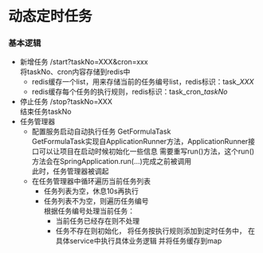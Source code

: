# 动态定时任务

### 基本逻辑
* 新增任务 /start?taskNo=XXX&cron=xxx  
  将taskNo、cron内容存储到redis中
  * redis缓存一个list，用来存储当前的任务编号list，redis标识：task_*XXX*
  * redis缓存每个任务的执行规则，redis标识：task_cron_*taskNo*
* 停止任务 /stop?taskNo=XXX  
  结束任务taskNo
* 任务管理器
  * 配置服务启动自动执行任务 GetFormulaTask  
    GetFormulaTask实现自ApplicationRunner方法，ApplicationRunner接口可以让项目在启动时候初始化一些信息
    需要重写run()方法，这个run()方法会在SpringApplication.run(…)完成之前被调用   
    此时，任务管理器被调起
  * 在任务管理器中循环遍历当前任务列表
    * 任务列表为空，休息10s再执行
    * 任务列表不为空，则遍历任务编号  
      根据任务编号处理当前任务：
      * 当前任务已经存在则不处理  
      * 任务不存在则初始化，
        将任务按执行规则添加到定时任务中，
        在具体service中执行具体业务逻辑
        并将任务缓存到map  
